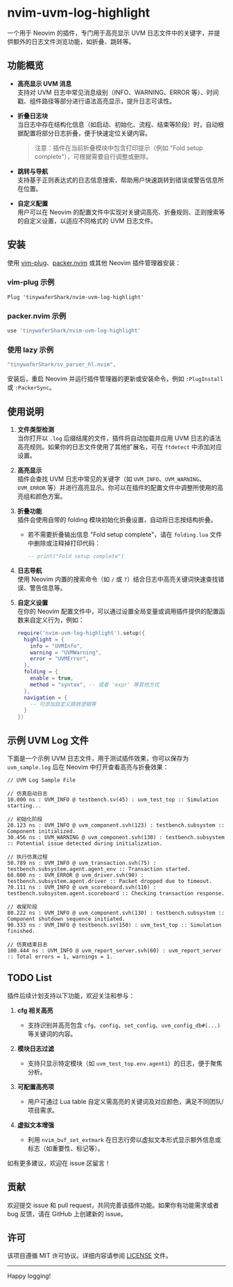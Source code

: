 # nvim-uvm-log-highlight

一个用于 Neovim 的插件，专门用于高亮显示 UVM 日志文件中的关键字，并提供额外的日志文件浏览功能，如折叠、跳转等。

## 功能概览

- **高亮显示 UVM 消息**  
  支持对 UVM 日志中常见消息级别（INFO、WARNING、ERROR 等）、时间戳、组件路径等部分进行语法高亮显示，提升日志可读性。

- **折叠日志块**  
  当日志中存在结构化信息（如启动、初始化、流程、结束等阶段）时，自动根据配置将部分日志折叠，便于快速定位关键内容。  
  > 注意：插件在当前折叠模块中包含打印提示（例如 "Fold setup complete"），可根据需要自行调整或删除。

- **跳转与导航**  
  支持基于正则表达式的日志信息搜索，帮助用户快速跳转到错误或警告信息所在位置。

- **自定义配置**  
  用户可以在 Neovim 的配置文件中实现对关键词高亮、折叠规则、正则搜索等的自定义设置，以适应不同格式的 UVM 日志文件。

## 安装

使用 [vim-plug](https://github.com/junegunn/vim-plug)、[packer.nvim](https://github.com/wbthomason/packer.nvim) 或其他 Neovim 插件管理器安装：

### vim-plug 示例

```vim
Plug 'tinywaferShark/nvim-uvm-log-highlight'
```

### packer.nvim 示例

```lua
use 'tinywaferShark/nvim-uvm-log-highlight'
```

### 使用 lazy 示例
```lua
"tinywaferShark/sv_parser_hl.nvim",
```
安装后，重启 Neovim 并运行插件管理器的更新或安装命令，例如 `:PlugInstall` 或 `:PackerSync`。

## 使用说明

1. **文件类型检测**  
   当你打开以 `.log` 后缀结尾的文件，插件将自动加载并应用 UVM 日志的语法高亮规则。如果你的日志文件使用了其他扩展名，可在 `ftdetect` 中添加对应设置。

2. **高亮显示**  
   插件会查找 UVM 日志中常见的关键字（如 `UVM_INFO`、`UVM_WARNING`、`UVM_ERROR` 等）并进行高亮显示。你可以在插件的配置文件中调整所使用的高亮组和颜色方案。

3. **折叠功能**  
   插件会使用自带的 folding 模块初始化折叠设置，自动将日志按结构折叠。  
   - 若不需要折叠输出信息 "Fold setup complete"，请在 `folding.lua` 文件中删除或注释掉打印代码：
     
     ```lua
     -- print("Fold setup complete")
     ```

4. **日志导航**  
   使用 Neovim 内置的搜索命令（如 `/` 或 `?`）结合日志中高亮关键词快速查找错误、警告信息等。
   
5. **自定义设置**  
   在你的 Neovim 配置文件中，可以通过设置全局变量或调用插件提供的配置函数来自定义行为，例如：
   
   ```lua
   require('nvim-uvm-log-highlight').setup({
     highlight = {
       info = "UVMInfo",
       warning = "UVMWarning",
       error = "UVMError",
     },
     folding = {
       enable = true,
       method = "syntax", -- 或者 'expr' 等其他方式
     },
     navigation = {
       -- 可添加自定义跳转逻辑等
     }
   })
   ```

## 示例 UVM Log 文件

下面是一个示例 UVM 日志文件，用于测试插件效果，你可以保存为 `uvm_sample.log` 后在 Neovim 中打开查看高亮与折叠效果：

```log
// UVM Log Sample File

// 仿真启动日志
10.000 ns : UVM_INFO @ testbench.sv(45) : uvm_test_top :: Simulation starting...

// 初始化阶段
20.123 ns : UVM_INFO @ uvm_component.svh(123) : testbench.subsystem :: Component initialized.
30.456 ns : UVM_WARNING @ uvm_component.svh(130) : testbench.subsystem :: Potential issue detected during initialization.

// 执行仿真过程
50.789 ns : UVM_INFO @ uvm_transaction.svh(75) : testbench.subsystem.agent.agent_env :: Transaction started.
60.000 ns : UVM_ERROR @ uvm_driver.svh(90) : testbench.subsystem.agent.driver :: Packet dropped due to timeout.
70.111 ns : UVM_INFO @ uvm_scoreboard.svh(110) : testbench.subsystem.agent.scoreboard :: Checking transaction response.

// 收尾阶段
80.222 ns : UVM_INFO @ uvm_component.svh(130) : testbench.subsystem :: Component shutdown sequence initiated.
90.333 ns : UVM_INFO @ testbench.sv(150) : uvm_test_top :: Simulation finished.

// 仿真结束日志
100.444 ns : UVM_INFO @ uvm_report_server.svh(60) : uvm_report_server :: Total errors = 1, warnings = 1.
```

## TODO List

插件后续计划支持以下功能，欢迎关注和参与：

1. **cfg 相关高亮**
   - 支持识别并高亮包含 `cfg`、`config`、`set_config`、`uvm_config_db#(...)` 等关键词的内容。

2. **模块日志过滤**
   - 支持只显示特定模块（如 `uvm_test_top.env.agent1`）的日志，便于聚焦分析。

3. **可配置高亮项**
   - 用户可通过 Lua table 自定义需高亮的关键词及对应颜色，满足不同团队/项目需求。

4. **虚拟文本增强**
   - 利用 `nvim_buf_set_extmark` 在日志行旁以虚拟文本形式显示额外信息或标志（如重要性、标记等）。

如有更多建议，欢迎在 issue 区留言！

## 贡献

欢迎提交 issue 和 pull request，共同完善该插件功能。如果你有功能需求或者 bug 反馈，请在 GitHub 上创建新的 issue。

## 许可

该项目遵循 MIT 许可协议。详细内容请参阅 [LICENSE](LICENSE) 文件。

---

Happy logging!
